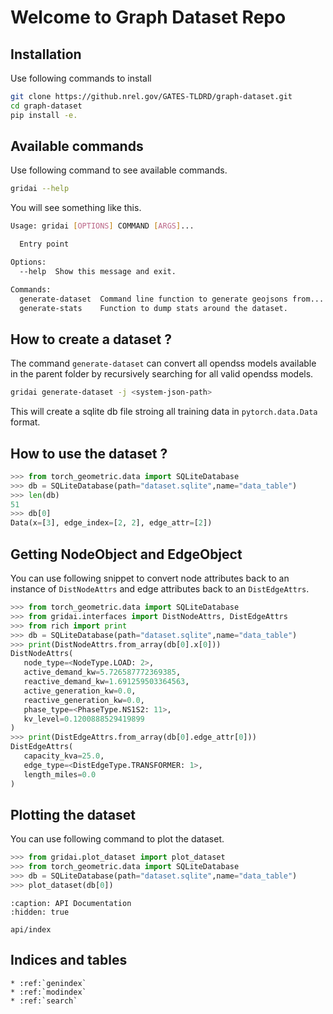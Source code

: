 
# Welcome to Graph Dataset Repo

## Installation

Use following commands to install
```bash title="Installation Steps"
git clone https://github.nrel.gov/GATES-TLDRD/graph-dataset.git
cd graph-dataset
pip install -e.
```

## Available commands

Use following command to see available commands.

```bash
gridai --help
```

You will see something like this.
```bash
Usage: gridai [OPTIONS] COMMAND [ARGS]...

  Entry point

Options:
  --help  Show this message and exit.

Commands:
  generate-dataset  Command line function to generate geojsons from...
  generate-stats    Function to dump stats around the dataset.
```

## How to create a dataset ?

The command `generate-dataset` can convert all opendss models available in the parent folder by recursively searching for all valid opendss models.

```bash
gridai generate-dataset -j <system-json-path>
```

This will create a sqlite db file stroing all training data in `pytorch.data.Data` format.

## How to use the dataset ?

```python
>>> from torch_geometric.data import SQLiteDatabase
>>> db = SQLiteDatabase(path="dataset.sqlite",name="data_table")
>>> len(db)
51
>>> db[0]
Data(x=[3], edge_index=[2, 2], edge_attr=[2])
```

## Getting NodeObject and EdgeObject

You can use following snippet to convert node attributes back to an instance of 
`DistNodeAttrs` and edge attributes back to an `DistEdgeAttrs`.

```python
>>> from torch_geometric.data import SQLiteDatabase
>>> from gridai.interfaces import DistNodeAttrs, DistEdgeAttrs
>>> from rich import print
>>> db = SQLiteDatabase(path="dataset.sqlite",name="data_table")
>>> print(DistNodeAttrs.from_array(db[0].x[0]))
DistNodeAttrs(
   node_type=<NodeType.LOAD: 2>,
   active_demand_kw=5.726587772369385,
   reactive_demand_kw=1.691259503364563,
   active_generation_kw=0.0,
   reactive_generation_kw=0.0,
   phase_type=<PhaseType.NS1S2: 11>,
   kv_level=0.1200888529419899
)
>>> print(DistEdgeAttrs.from_array(db[0].edge_attr[0]))
DistEdgeAttrs(
   capacity_kva=25.0,
   edge_type=<DistEdgeType.TRANSFORMER: 1>,
   length_miles=0.0
)
```

## Plotting the dataset

You can use following command to plot the dataset.

```python
>>> from gridai.plot_dataset import plot_dataset
>>> from torch_geometric.data import SQLiteDatabase
>>> db = SQLiteDatabase(path="dataset.sqlite",name="data_table")
>>> plot_dataset(db[0])
```

```{toctree}
:caption: API Documentation
:hidden: true

api/index
```




## Indices and tables

```{eval-rst}
* :ref:`genindex`
* :ref:`modindex`
* :ref:`search`
```
